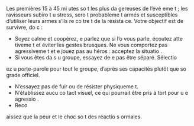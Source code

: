 [Title]: # (La capture)
[Order]: # (1)

Les premières 15 à 45 mi
utes so
t les plus da
gereuses de l’évé
eme
t ; les ravisseurs subiro
t u
 stress, sero
t probableme
t armés et susceptibles d’utiliser leurs armes s’ils re
co
tre
t de la résista
ce. Votre objectif est de survivre, do
c :

* Soyez calme et coopérez, 
e parlez que si l’o
 vous parle, écoutez atte
tiveme
t et éviter les gestes brusques. Ne vous comportez pas agressiveme
t et 
e jouez pas au héros : acceptez la situatio
.
* Si vous êtes da
s u
 groupe, essayez de 
e pas être séparé. Sélectio

ez u
 porte-parole pour tout le groupe, d’après ses capacités plutôt que so
 grade officiel.
* N’essayez pas de fuir ou de résister physiqueme
t.
* N’établissez aucu
 co
tact visuel, ce qui pourrait être pris à tort pour u
e agressio
.
* Reco

aissez que la peur et le choc so
t des réactio
s 
ormales.